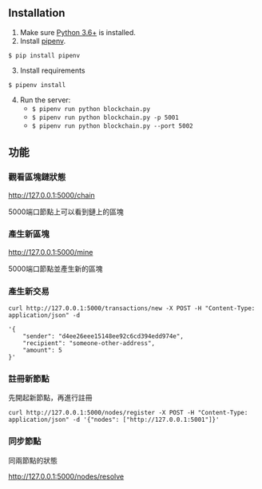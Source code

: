 
## Installation

1. Make sure [Python 3.6+](https://www.python.org/downloads/) is installed. 
2. Install [pipenv](https://github.com/kennethreitz/pipenv). 

```
$ pip install pipenv 
```
3. Install requirements  
```
$ pipenv install 
``` 

4. Run the server:
    * `$ pipenv run python blockchain.py` 
    * `$ pipenv run python blockchain.py -p 5001`
    * `$ pipenv run python blockchain.py --port 5002`
    
## 功能

### 觀看區塊鏈狀態
http://127.0.0.1:5000/chain

5000端口節點上可以看到鏈上的區塊

### 產生新區塊
http://127.0.0.1:5000/mine

5000端口節點並產生新的區塊

### 產生新交易
```
curl http://127.0.0.1:5000/transactions/new -X POST -H "Content-Type: application/json" -d 

'{
    "sender": "d4ee26eee15148ee92c6cd394edd974e",
    "recipient": "someone-other-address",
    "amount": 5
}'
```

### 註冊新節點
先開起新節點，再進行註冊
```
curl http://127.0.0.1:5000/nodes/register -X POST -H "Content-Type: application/json" -d '{"nodes": ["http://127.0.0.1:5001"]}'
```

### 同步節點
同兩節點的狀態

http://127.0.0.1:5000/nodes/resolve











